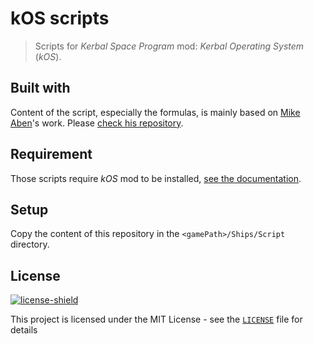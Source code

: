 # kOS scripts

> Scripts for *Kerbal Space Program* mod: *Kerbal Operating System* (*kOS*).

## Built with

Content of the script, especially the formulas, is mainly based on [Mike Aben](https://github.com/MikeAben64)'s work.
Please [check his repository](https://github.com/MikeAben64/kOS-Scripts).

## Requirement

Those scripts require *kOS* mod to be installed, [see the documentation](https://ksp-kos.github.io/KOS/).

## Setup

Copy the content of this repository in the `<gamePath>/Ships/Script` directory.

## License

[![license-shield]](LICENSE)

This project is licensed under the MIT License - see the [`LICENSE`](LICENSE)
file for details

[license-shield]:
https://img.shields.io/github/license/benjamin-guibert/ksp-kos.svg
